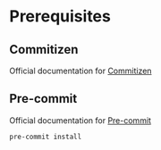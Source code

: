 # Prerequisites

## Commitizen

Official documentation for [Commitizen](https://github.com/commitizen-tools/commitizen)

## Pre-commit

Official documentation for [Pre-commit](https://pre-commit.com/#install)

```bash
pre-commit install
```
